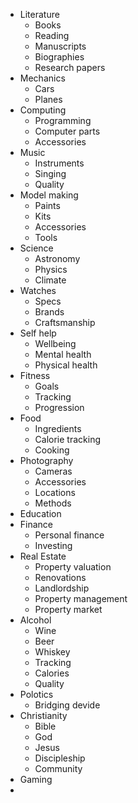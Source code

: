 - Literature
	- Books
	- Reading
	- Manuscripts
	- Biographies
	- Research papers
- Mechanics
	- Cars
	- Planes
- Computing
	- Programming
	- Computer parts
	- Accessories
- Music
	- Instruments
	- Singing
	- Quality
- Model making
	- Paints
	- Kits
	- Accessories
	- Tools
- Science
	- Astronomy
	- Physics
	- Climate
- Watches
	- Specs
	- Brands
	- Craftsmanship
- Self help
	- Wellbeing
	- Mental health
	- Physical health
- Fitness
	- Goals
	- Tracking
	- Progression
- Food
	- Ingredients
	- Calorie tracking
	- Cooking
- Photography
	- Cameras
	- Accessories
	- Locations
	- Methods
- Education
- Finance
	- Personal finance
	- Investing
- Real Estate
	- Property valuation
	- Renovations
	- Landlordship
	- Property management
	- Property market
- Alcohol
	- Wine
	- Beer
	- Whiskey
	- Tracking
	- Calories
	- Quality
- Polotics
	- Bridging devide
- Christianity
	- Bible
	- God
	- Jesus
	- Discipleship 
	- Community
- Gaming
- 